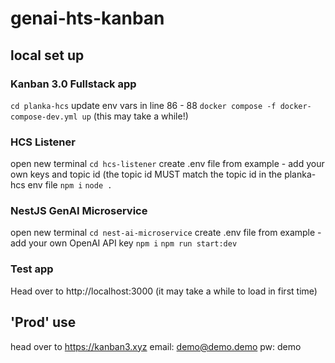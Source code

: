 # genai-hts-kanban

## local set up

### Kanban 3.0 Fullstack app

`cd planka-hcs`
update env vars in line 86 - 88
`docker compose -f docker-compose-dev.yml up` (this may take a while!)

### HCS Listener
open new terminal
`cd hcs-listener`
create .env file from example - add your own keys and topic id (the topic id MUST match the topic id in the planka-hcs env file
`npm i`
`node .`

### NestJS GenAI Microservice
open new terminal
`cd nest-ai-microservice`
create .env file from example - add your own OpenAI API key
`npm i`
`npm run start:dev`

### Test app

Head over to http://localhost:3000 (it may take a while to load in first time)

## 'Prod' use

head over to https://kanban3.xyz
email: demo@demo.demo
pw: demo
